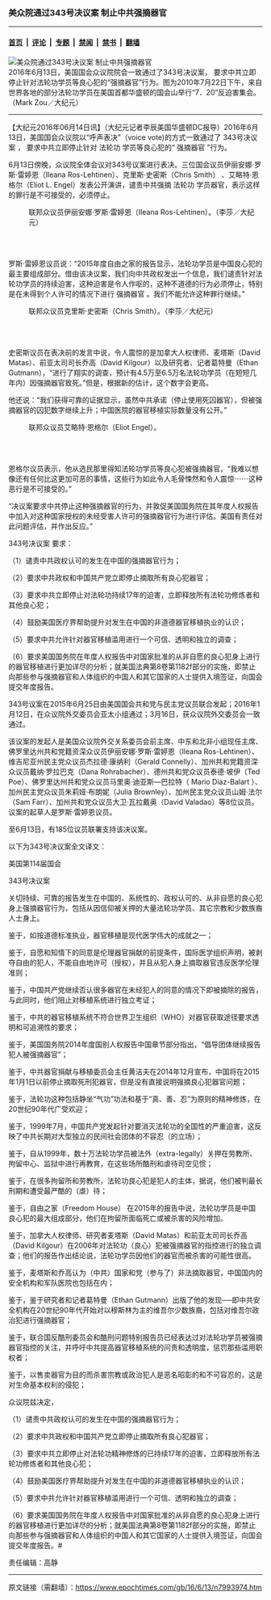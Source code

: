 ### 美众院通过343号决议案 制止中共强摘器官

---

#### [首页](../../../..?n7993974) &nbsp;|&nbsp; [评论](../../../../../epoch-comment?n7993974) &nbsp;|&nbsp; [专题](../../../../../epoch-special?n7993974) &nbsp;|&nbsp; [禁闻](../../../../../epoch-news?n7993974) &nbsp;|&nbsp; [禁书](../../../../../books?n7993974) &nbsp;|&nbsp; [翻墙](https://github.com/gfw-breaker/nogfw/blob/master/README.md?n7993974)


<div><img alt="美众院通过343号决议案 制止中共强摘器官" class="attachment-djy_600_400 size-djy_600_400 wp-post-image" src="https://i.epochtimes.com/assets/uploads/2013/06/1306271929192192-600x400.jpg"/>
<div class="caption">
 2016年6月13日，美国国会众议院院会一致通过了343号决议案， 要求中共立即停止针对法轮功学员等良心犯的“强摘器官”行为。图为2010年7月22日下午，来自世界各地的部分法轮功学员在美国首都华盛顿的国会山举行“7．20”反迫害集会。（Mark Zou／大纪元）
</div></div><hr/><div class="post_content" id="artbody" itemprop="articleBody">
 <!-- article content begin -->
 <p>
  【大纪元2016年06月14日讯】（大纪元记者李辰美国华盛顿DC报导）2016年6月13日，美国国会众议院以“呼声表决”（voice vote)的方式一致通过了
  <ok href="https://www.epochtimes.com/gb/tag/343%E5%8F%B7%E5%86%B3%E8%AE%AE%E6%A1%88.html">
   343号决议案
  </ok>
  ， 要求中共立即停止针对
  <ok href="https://www.epochtimes.com/gb/tag/%E6%B3%95%E8%BD%AE%E5%8A%9F.html">
   法轮功
  </ok>
  学员等良心犯的“
  <ok href="https://www.epochtimes.com/gb/tag/%E5%BC%BA%E6%91%98%E5%99%A8%E5%AE%98.html">
   强摘器官
  </ok>
  ”行为。
 </p>
 <p>
  6月13日傍晚，众议院全体会议对343号议案进行表决。三位国会议员伊丽安娜‧罗斯‧雷婷恩（Ileana Ros-Lehtinen）、克里斯‧史密斯（Chris Smith） 、艾略特‧恩格尔（Eliot L. Engel）发表公开演讲，谴责中共强摘
  <ok href="https://www.epochtimes.com/gb/tag/%E6%B3%95%E8%BD%AE%E5%8A%9F.html">
   法轮功
  </ok>
  学员器官，表示这样的罪行是不可接受的，必须停止。
 </p>
 <figure class="wp-caption aligncenter" style="width: 450px">
  <ok href="https://sujiatun.files.wordpress.com/2012/07/24321661.jpg?w=640" target="_blank">
   <img alt="" class="" src="https://sujiatun.files.wordpress.com/2012/07/24321661.jpg?w=640"/>
  </ok>
  <br/><figcaption class="wp-caption-text">
   联邦众议员伊丽安娜‧罗斯‧雷婷恩（Ileana Ros-Lehtinen）。（李莎／大纪元）
  </figcaption><br/>
 </figure><br/>
 <p>
  罗斯‧雷婷恩议员说：“2015年度自由之家的报告显示，法轮功学员是中国良心犯的最主要组成部分。借由该决议案，我们向中共政权发出一个信息，我们谴责针对法轮功学员的持续迫害，这种迫害是令人作呕的，这种不道德的行为必须停止，特别是在未得到个人许可的情况下进行
  <ok href="https://www.epochtimes.com/gb/tag/%E5%BC%BA%E6%91%98%E5%99%A8%E5%AE%98.html">
   强摘器官
  </ok>
  。我们不能允许这种罪行继续。”
 </p>
 <figure class="wp-caption aligncenter" style="width: 450px">
  <ok href="https://i.epochtimes.com/assets/uploads/2012/09/1209211825522437-600x400.jpg" target="_blank">
   <img alt="" class="" src="//i.epochtimes.com/assets/uploads/2012/09/1209211825522437-600x400.jpg"/>
  </ok>
  <br/><figcaption class="wp-caption-text">
   联邦众议员克里斯‧史密斯（Chris Smith）。（李莎／大纪元）
  </figcaption><br/>
 </figure><br/>
 <p>
  史密斯议员在表决前的发言中说，令人震惊的是加拿大人权律师、麦塔斯（David Matas）、前亚太司司长乔高（David Kilgour）以及研究者、记者葛特曼（Ethan Gutmann），“进行了翔实的调查，预计有4.5万至6.5万名法轮功学员（在短短几年内）因强摘器官致死。”但是，根据新的估计，这个数字会更高。
 </p>
 <p>
  他还说：“我们获得可靠的证据显示，虽然中共承诺（停止使用死囚器官），但被强摘器官的囚犯数字继续上升；中国医院的器官移植实际数量没有公开。”
 </p>
 <figure class="wp-caption aligncenter" style="width: 300px">
  <ok href="https://i.epochtimes.com/assets/uploads/2015/07/1107140112251160_1.jpg" target="_blank">
   <img alt="" class="" src="//i.epochtimes.com/assets/uploads/2015/07/1107140112251160_1.jpg"/>
  </ok>
  <br/><figcaption class="wp-caption-text">
   联邦众议员艾略特‧恩格尔（Eliot Engel）。
  </figcaption><br/>
 </figure><br/>
 <p>
  恩格尔议员表示，他从选民那里得知法轮功学员等良心犯被强摘器官，“我难以想像还有任何比这更加可恶的事情，这些行为如此令人毛骨悚然和令人震惊⋯⋯这种恶行是不可接受的。”
 </p>
 <p>
  “决议案要求中共停止这种强摘器官的行为，并敦促美国国务院在其年度人权报告中加入对这种国家授权的未经受害人许可的强摘器官行为进行评估。美国有责任对此问题评估，并作出反应。”
 </p>
 <p>
  <ok href="https://www.epochtimes.com/gb/tag/343%E5%8F%B7%E5%86%B3%E8%AE%AE%E6%A1%88.html">
   343号决议案
  </ok>
  要求：
 </p>
 <p>
  （1）谴责中共政权认可的发生在中国的强摘器官行为；
 </p>
 <p>
  （2）要求中共政权和中国共产党立即停止摘取所有良心犯器官；
 </p>
 <p>
  （3）要求中共立即停止对法轮功持续17年的迫害，立即释放所有法轮功修炼者和其他良心犯；
 </p>
 <p>
  （4）鼓励美国医疗界帮助提升对发生在中国的非道德器官移植执业的认识；
 </p>
 <p>
  （5）要求中共允许针对器官移植滥用进行一个可信、透明和独立的调查；
 </p>
 <p>
  （6）要求美国国务院在年度人权报告中对国家批准的从非自愿的良心犯身上进行的器官移植进行更加详尽的分析；就美国法典第8卷第1182f部分的实施，即禁止向那些参与强摘器官和人体组织的中国人和其它国家的人士提供入境签证，向国会提交年度报告。
 </p>
 <p>
  343号议案在2015年6月25日由美国国会共和党与民主党议员联合发起；2016年1月12日，在众议院外交委员会亚太小组通过；3月16日，获众议院外交委员会一致通过。
 </p>
 <p>
  该议案的发起人是美国众议院外交关系委员会前主席、中东和北非小组现任主席、佛罗里达州共和党籍资深众议员伊丽安娜‧罗斯‧雷婷恩（Ileana Ros-Lehtinen）、维吉尼亚州民主党众议员杰拉德‧康纳利（Gerald Connelly）、加州共和党籍资深众议员戴纳‧罗拉巴克（Dana Rohrabacher）、德州共和党众议员泰德‧坡伊（Ted Poe）、佛罗里达州共和党众议员马里奥‧迪亚斯—巴拉特（ Mario Diaz-Balart ）、加州民主党众议员朱莉娅‧布朗妮（Julia Brownley）、加州民主党众议员山姆‧法尔（Sam Farr）、加州共和党众议员大卫‧瓦拉戴奥（David Valadao）等8位议员。议案的起草人是罗斯‧雷婷恩议员。
 </p>
 <p>
  至6月13日，有185位议员联署支持该决议案。
 </p>
 <p>
  以下为343号决议案全文译文：
 </p>
 <p>
  美国第114届国会
 </p>
 <p>
  343号决议案
 </p>
 <p>
  关切持续、可靠的报告发生在中国的、系统性的、政权认可的、从非自愿的良心犯身上强摘器官行为，包括从因信仰被关押的大量法轮功学员、其它宗教和少数族裔人士身上。
 </p>
 <p>
  鉴于，如按道德标准执业，器官移植是现代医学伟大的成就之一；
 </p>
 <p>
  鉴于，自愿和知情下的同意是伦理器官捐献的前提条件，国际医学组织声明，被剥夺自由的犯人，不能自由地许可（授权），并且从犯人身上摘取器官违反医学伦理准则；
 </p>
 <p>
  鉴于，中国共产党继续否认很多器官在未经犯人的同意的情况下即被摘除的报告，与此同时，他们阻止对移植系统进行独立考证；
 </p>
 <p>
  鉴于，中共的器官移植系统不符合世界卫生组织（WHO）对器官获取途径要求透明和可追溯性的要求；
 </p>
 <p>
  鉴于，美国国务院2014年度国别人权报告中国章节部分指出，“倡导团体继续报告犯人被强摘器官”；
 </p>
 <p>
  鉴于，中共器官捐献与移植委员会主任黄洁夫在2014年12月宣布，中国将在2015年1月1日以前停止摘取死刑犯器官，但是没有直接说明强摘良心犯器官问题；
 </p>
 <p>
  鉴于，法轮功这种包括静坐“气功”功法和基于“真、善、忍”为原则的精神修炼，在20世纪90年代广受欢迎；
 </p>
 <p>
  鉴于，1999年7月，中国共产党发起针对要消灭法轮功的全国性的严重迫害，这反映了中共长期对大型独立的民间社会团体的不容忍（的立场）；
 </p>
 <p>
  鉴于，自从1999年，数十万法轮功学员被法外（extra-legally）关押在劳教所、拘留中心、监狱中进行再教育，在这些场所酷刑和虐待司空见惯；
 </p>
 <p>
  鉴于，在很多拘留所和劳教所，法轮功良心犯是犯人的主体，据说，他们被判最长刑期和遭受最严酷的（虐）待；
 </p>
 <p>
  鉴于，自由之家（Freedom House） 在2015年的报告中说，法轮功学员是中国良心犯的最大组成部分，他们在拘留所面临死亡或被杀害的风险增加。
 </p>
 <p>
  鉴于，加拿大人权律师、研究者麦塔斯（David Matas）和前亚太司司长乔高（David Kilgour）在2006年对法轮功（良心）犯被强摘器官的指控进行的独立调查；他们的报告作出结论说，法轮功学员因他们的器官而被杀害的可能性很高。
 </p>
 <p>
  鉴于，麦塔斯和乔高认为（中共）国家和党（参与了）非法摘取器官，中国国内的安全机构和军队医院也包括在内；
 </p>
 <p>
  鉴于，鉴于研究者和记者葛特曼（Ethan Gutmann）出版了他的发现──即中共安全机构在20世纪90年代开始对以穆斯林为主的维吾尔少数族裔，包括对维吾尔政治犯进行强摘器官；
 </p>
 <p>
  鉴于，联合国反酷刑委员会和酷刑问题特别报告员已经表达过对法轮功学员被强摘器官指控的关注，并呼吁中共提高器官移植系统的问责和透明度，惩罚那些滥用职权者；
 </p>
 <p>
  鉴于，以售卖器官为目的而杀害宗教或政治犯人是恶名昭彰的和不可容忍的，这是对生命基本权利的侵犯；
 </p>
 <p>
  众议院兹决定，
 </p>
 <p>
  （1）谴责中共政权认可的发生在中国的强摘器官行为；
 </p>
 <p>
  （2）要求中共政权和中国共产党立即停止摘取所有良心犯器官；
 </p>
 <p>
  （3）要求中共立即停止对法轮功精神修炼的已持续17年的迫害，立即释放所有法轮功修炼者和其他良心犯；
 </p>
 <p>
  （4）鼓励美国医疗界帮助提升对发生在中国的非道德器官移植执业的认识；
 </p>
 <p>
  （5）要求中共允许针对器官移植滥用进行一个可信、透明和独立的调查；
 </p>
 <p>
  （6）要求美国国务院在年度人权报告中对国家批准的从非自愿的良心犯身上进行的器官移植进行更加详尽的分析；就美国法典第8卷第1182f部分的实施，即禁止向那些参与强摘器官和人体组织的中国人和其它国家的人士提供入境签证，向国会提交年度报告。#
 </p>
 <p>
  责任编辑：高静
 </p>
 <!-- article content end -->
 <div id="below_article_ad">
 </div>
</div>


---

原文链接（需翻墙）：https://www.epochtimes.com/gb/16/6/13/n7993974.htm